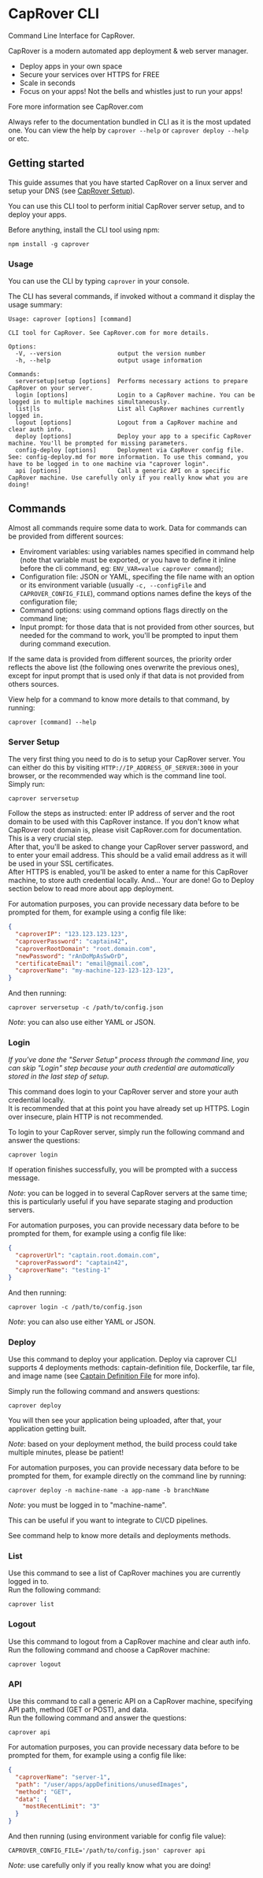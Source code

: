 # CapRover CLI

Command Line Interface for CapRover.

CapRover is a modern automated app deployment & web server manager.
  - Deploy apps in your own space
  - Secure your services over HTTPS for FREE
  - Scale in seconds
  - Focus on your apps! Not the bells and whistles just to run your apps!

Fore more information see CapRover.com

Always refer to the documentation bundled in CLI as it is the most updated one. You can view the help by `caprover --help` or `caprover deploy --help` or etc.

## Getting started

This guide assumes that you have started CapRover on a linux server and setup your DNS (see [CapRover Setup](https://caprover.com/docs/get-started.html#caprover-setup)).

You can use this CLI tool to perform initial CapRover server setup, and to deploy your apps.

Before anything, install the CLI tool using npm:
```
npm install -g caprover
```

### Usage

You can use the CLI by typing `caprover` in your console.

The CLI has several commands, if invoked without a command it display the usage summary:
```
Usage: caprover [options] [command]

CLI tool for CapRover. See CapRover.com for more details.

Options:
  -V, --version                output the version number
  -h, --help                   output usage information

Commands:
  serversetup|setup [options]  Performs necessary actions to prepare CapRover on your server.
  login [options]              Login to a CapRover machine. You can be logged in to multiple machines simultaneously.
  list|ls                      List all CapRover machines currently logged in.
  logout [options]             Logout from a CapRover machine and clear auth info.
  deploy [options]             Deploy your app to a specific CapRover machine. You'll be prompted for missing parameters.
  config-deploy [options]      Deployment via CapRover config file. See: config-deploy.md for more information. To use this command, you have to be logged in to one machine via "caprover login".
  api [options]                Call a generic API on a specific CapRover machine. Use carefully only if you really know what you are doing!
```

## Commands

Almost all commands require some data to work. Data for commands can be provided from different sources:
- Enviroment variables: using variables names specified in command help (note that variable must be exported, or you have to define it inline before the cli command, eg: `ENV_VAR=value caprover command`);
- Configuration file: JSON or YAML, specifing the file name with an option or its environment variable (usually `-c, --configFile` and `CAPROVER_CONFIG_FILE`), command options names define the keys of the configuration file;
- Command options: using command options flags directly on the command line;
- Input prompt: for those data that is not provided from other sources, but needed for the command to work, you'll be prompted to input them during command execution.

If the same data is provided from different sources, the priority order reflects the above list (the following ones overwrite the previous ones), except for input prompt that is used only if that data is not provided from others sources.

View help for a command to know more details to that command, by running:
```
caprover [command] --help
```

### Server Setup

The very first thing you need to do is to setup your CapRover server. You can either do this by visiting `HTTP://IP_ADDRESS_OF_SERVER:3000` in your browser, or the recommended way which is the command line tool.  
Simply run:
```
caprover serversetup
```

Follow the steps as instructed: enter IP address of server and the root domain to be used with this CapRover instance. If you don't know what CapRover root domain is, please visit CapRover.com for documentation. This is a very crucial step.  
After that, you'll be asked to change your CapRover server password, and to enter your email address. This should be a valid email address as it will be used in your SSL certificates.  
After HTTPS is enabled, you'll be asked to enter a name for this CapRover machine, to store auth credential locally. And... Your are done! Go to Deploy section below to read more about app deployment.

For automation purposes, you can provide necessary data before to be prompted for them, for example using a config file like:
```json
{
  "caproverIP": "123.123.123.123",
  "caproverPassword": "captain42",
  "caproverRootDomain": "root.domain.com",
  "newPassword": "rAnDoMpAsSwOrD",
  "certificateEmail": "email@gmail.com",
  "caproverName": "my-machine-123-123-123-123",
}
```
And then running:
```
caprover serversetup -c /path/to/config.json
```
*Note*: you can also use either YAML or JSON.

### Login

*If you've done the "Server Setup" process through the command line, you can skip "Login" step because your auth credential are automatically stored in the last step of setup.*

This command does login to your CapRover server and store your auth credential locally.  
It is recommended that at this point you have already set up HTTPS. Login over insecure, plain HTTP is not recommended.

To login to your CapRover server, simply run the following command and answer the questions:
```
caprover login
```

If operation finishes successfully, you will be prompted with a success message.

*Note*: you can be logged in to several CapRover servers at the same time; this is particularly useful if you have separate staging and production servers.

For automation purposes, you can provide necessary data before to be prompted for them, for example using a config file like:
```json
{
  "caproverUrl": "captain.root.domain.com",
  "caproverPassword": "captain42",
  "caproverName": "testing-1"
}
```
And then running:
```
caprover login -c /path/to/config.json 
```
*Note*: you can also use either YAML or JSON.

### Deploy

Use this command to deploy your application. Deploy via caprover CLI supports 4 deployments methods: captain-definition file, Dockerfile, tar file, and image name (see [Captain Definition File](https://caprover.com/docs/captain-definition-file.html) for more info).

Simply run the following command and answers questions:
```
caprover deploy
```

You will then see your application being uploaded, after that, your application getting built.

*Note*: based on your deployment method, the build process could take multiple minutes, please be patient!

For automation purposes, you can provide necessary data before to be prompted for them, for example directly on the command line by running:
```
caprover deploy -n machine-name -a app-name -b branchName
```
*Note*: you must be logged in to "machine-name".

This can be useful if you want to integrate to CI/CD pipelines.

See command help to know more details and deployments methods.

### List

Use this command to see a list of CapRover machines you are currently logged in to.  
Run the following command:
```
caprover list
```

### Logout

Use this command to logout from a CapRover machine and clear auth info.  
Run the following command and choose a CapRover machine:
```
caprover logout
```

### API

Use this command to call a generic API on a CapRover machine, specifying API path, method (GET or POST), and data.  
Run the following command and answer the questions:
```
caprover api
```

For automation purposes, you can provide necessary data before to be prompted for them, for example using a config file like:
```json
{
  "caproverName": "server-1",
  "path": "/user/apps/appDefinitions/unusedImages",
  "method": "GET",
  "data": {
    "mostRecentLimit": "3"
  }
}
```
And then running (using environment variable for config file value):
```
CAPROVER_CONFIG_FILE='/path/to/config.json' caprover api
```

*Note*: use carefully only if you really know what you are doing!
